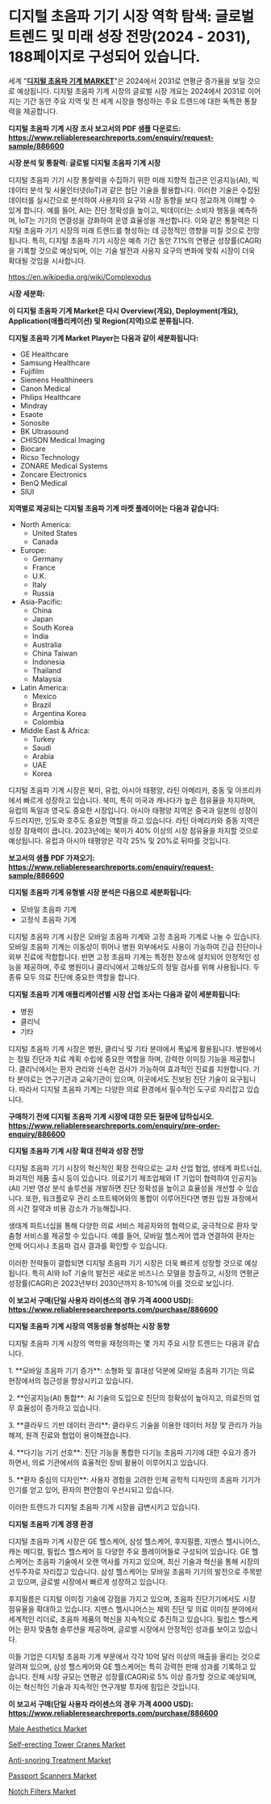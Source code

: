 <p><h1>디지털 초음파 기기 시장 역학 탐색: 글로벌 트렌드 및 미래 성장 전망(2024 - 2031), 188페이지로 구성되어 있습니다.</h1></p><p>세계 "<strong><a href="https://www.reliableresearchreports.com/digital-ultrasound-machine-r886600?utm_campaign=106&utm_medium=8&utm_source=Github&utm_content=ia&utm_term=30092024&utm_id=digital-ultrasound-machine">디지털 초음파 기계 MARKET</a></strong>"은 2024에서 2031로 연평균 증가율을 보일 것으로 예상됩니다. 디지털 초음파 기계 시장의 글로벌 시장 개요는 2024에서 2031로 이어지는 기간 동안 주요 지역 및 전 세계 시장을 형성하는 주요 트렌드에 대한 독특한 통찰력을 제공합니다.</p>
<p><strong>디지털 초음파 기계 시장 조사 보고서의 PDF 샘플 다운로드: <a href="https://www.reliableresearchreports.com/enquiry/request-sample/886600?utm_campaign=106&utm_medium=8&utm_source=Github&utm_content=ia&utm_term=30092024&utm_id=digital-ultrasound-machine">https://www.reliableresearchreports.com/enquiry/request-sample/886600</a></strong></p>
<p><strong>시장 분석 및 통찰력: 글로벌 디지털 초음파 기계 시장</strong></p>
<p><p>디지털 초음파 기기 시장 통찰력을 수집하기 위한 미래 지향적 접근은 인공지능(AI), 빅데이터 분석 및 사물인터넷(IoT)과 같은 첨단 기술을 활용합니다. 이러한 기술은 수집된 데이터를 실시간으로 분석하여 사용자의 요구와 시장 동향을 보다 정교하게 이해할 수 있게 합니다. 예를 들어, AI는 진단 정확성을 높이고, 빅데이터는 소비자 행동을 예측하며, IoT는 기기의 연결성을 강화하여 운영 효율성을 개선합니다. 이와 같은 통찰력은 디지털 초음파 기기 시장의 미래 트렌드를 형성하는 데 긍정적인 영향을 미칠 것으로 전망됩니다. 특히, 디지털 초음파 기기 시장은 예측 기간 동안 7.1%의 연평균 성장률(CAGR)을 기록할 것으로 예상되며, 이는 기술 발전과 사용자 요구의 변화에 맞춰 시장이 더욱 확대될 것임을 시사합니다.</p></p>
<p><a href="%7CAUTHORITHY_DOMAIN_URL%7C?utm_campaign=106&utm_medium=8&utm_source=Github&utm_content=ia&utm_term=30092024&utm_id=digital-ultrasound-machine">https://en.wikipedia.org/wiki/Complexodus</a></p>
<p><strong>시장 세분화:</strong></p>
<p><strong>이 디지털 초음파 기계 Market은 다시 Overview(개요), Deployment(개요), Application(애플리케이션) 및 Region(지역)으로 분류됩니다.</strong></p>
<p><strong>디지털 초음파 기계 Market Player는 다음과 같이 세분화됩니다:</strong></p>
<p><ul><li>GE Healthcare</li><li>Samsung Healthcare</li><li>Fujifilm</li><li>Siemens Healthineers</li><li>Canon Medical</li><li>Philips Healthcare</li><li>Mindray</li><li>Esaote</li><li>Sonosite</li><li>BK Ultrasound</li><li>CHISON Medical Imaging</li><li>Biocare</li><li>Ricso Technology</li><li>ZONARE Medical Systems</li><li>Zoncare Electronics</li><li>BenQ Medical</li><li>SIUI</li></ul></p>
<p><strong>지역별로 제공되는 디지털 초음파 기계 마켓 플레이어는 다음과 같습니다:</strong></p>
<p><ul>
    <li>
        North America:
        <ul>
            <li>United States</li>
            <li>Canada</li>
        </ul>
    </li>
    <li>
        Europe:
        <ul>
            <li>Germany</li>
            <li>France</li>
            <li>U.K.</li>
            <li>Italy</li>
            <li>Russia</li>
        </ul>
    </li>
    <li>
        Asia-Pacific:
        <ul>
            <li>China</li>
            <li>Japan</li>
            <li>South Korea</li>
            <li>India</li>
            <li>Australia</li>
            <li>China Taiwan</li>
            <li>Indonesia</li>
            <li>Thailand</li>
            <li>Malaysia</li>
        </ul>
    </li>
    <li>
        Latin America:
        <ul>
            <li>Mexico</li>
            <li>Brazil</li>
            <li>Argentina Korea</li>
            <li>Colombia</li>
        </ul>
    </li>
    <li>
        Middle East & Africa:
        <ul>
            <li>Turkey</li>
            <li>Saudi</li>
            <li>Arabia</li>
            <li>UAE</li>
            <li>Korea</li>
        </ul>
    </li>
    </ul></p>
<p><p>디지털 초음파 기계 시장은 북미, 유럽, 아시아 태평양, 라틴 아메리카, 중동 및 아프리카에서 빠르게 성장하고 있습니다. 북미, 특히 미국과 캐나다가 높은 점유율을 차지하며, 유럽의 독일과 영국도 중요한 시장입니다. 아시아 태평양 지역은 중국과 일본의 성장이 두드러지만, 인도와 호주도 중요한 역할을 하고 있습니다. 라틴 아메리카와 중동 지역은 성장 잠재력이 큽니다. 2023년에는 북미가 40% 이상의 시장 점유율을 차지할 것으로 예상됩니다. 유럽과 아시아 태평양은 각각 25% 및 20%로 뒤따를 것입니다.</p></p>
<p><strong>보고서의 샘플 PDF 가져오기: <a href="https://www.reliableresearchreports.com/enquiry/request-sample/886600?utm_campaign=106&utm_medium=8&utm_source=Github&utm_content=ia&utm_term=30092024&utm_id=digital-ultrasound-machine">https://www.reliableresearchreports.com/enquiry/request-sample/886600</a></strong></p>
<p><strong>디지털 초음파 기계 유형별 시장 분석은 다음으로 세분화됩니다:</strong></p>
<p><ul><li>모바일 초음파 기계</li><li>고정식 초음파 기계</li></ul></p>
<p><p>디지털 초음파 기계 시장은 모바일 초음파 기계와 고정 초음파 기계로 나눌 수 있습니다. 모바일 초음파 기계는 이동성이 뛰어나 병원 외부에서도 사용이 가능하여 긴급 진단이나 외부 진료에 적합합니다. 반면 고정 초음파 기계는 특정한 장소에 설치되어 안정적인 성능을 제공하며, 주로 병원이나 클리닉에서 고해상도의 정밀 검사를 위해 사용됩니다. 두 종류 모두 의료 진단에 중요한 역할을 합니다.</p></p>
<p><strong>디지털 초음파 기계 애플리케이션별 시장 산업 조사는 다음과 같이 세분화됩니다:</strong></p>
<p><ul><li>병원</li><li>클리닉</li><li>기타</li></ul></p>
<p><p>디지털 초음파 기계 시장은 병원, 클리닉 및 기타 분야에서 폭넓게 활용됩니다. 병원에서는 정밀 진단과 치료 계획 수립에 중요한 역할을 하며, 강력한 이미징 기능을 제공합니다. 클리닉에서는 환자 관리와 신속한 검사가 가능하여 효과적인 진료를 지원합니다. 기타 분야로는 연구기관과 교육기관이 있으며, 이곳에서도 진보된 진단 기술이 요구됩니다. 따라서 디지털 초음파 기계는 다양한 의료 환경에서 필수적인 도구로 자리잡고 있습니다.</p></p>
<p><strong>구매하기 전에 디지털 초음파 기계 시장에 대한 모든 질문에 답하십시오. <a href="https://www.reliableresearchreports.com/enquiry/pre-order-enquiry/886600?utm_campaign=106&utm_medium=8&utm_source=Github&utm_content=ia&utm_term=30092024&utm_id=digital-ultrasound-machine">https://www.reliableresearchreports.com/enquiry/pre-order-enquiry/886600</a></strong></p>
<p><strong>디지털 초음파 기계 시장 확대 전략과 성장 전망</strong></p>
<p><p>디지털 초음파 기기 시장의 혁신적인 확장 전략으로는 교차 산업 협업, 생태계 파트너십, 파괴적인 제품 출시 등이 있습니다. 의료기기 제조업체와 IT 기업이 협력하여 인공지능(AI) 기반 영상 분석 솔루션을 개발하면 진단 정확성을 높이고 효율성을 개선할 수 있습니다. 또한, 워크플로우 관리 소프트웨어와의 통합이 이루어진다면 병원 입원 과정에서의 시간 절약과 비용 감소가 가능해집니다.</p><p>생태계 파트너십을 통해 다양한 의료 서비스 제공자와의 협력으로, 궁극적으로 환자 맞춤형 서비스를 제공할 수 있습니다. 예를 들어, 모바일 헬스케어 앱과 연결하여 환자는 언제 어디서나 초음파 검사 결과를 확인할 수 있습니다.</p><p>이러한 전략들이 결합되면 디지털 초음파 기기 시장은 더욱 빠르게 성장할 것으로 예상됩니다. 특히 AI와 IoT 기술의 발전은 새로운 비즈니스 모델을 창출하고, 시장의 연평균 성장률(CAGR)은 2023년부터 2030년까지 8-10%에 이를 것으로 보입니다.</p></p>
<p><strong>이 보고서 구매(단일 사용자 라이센스의 경우 가격 4000 USD): <a href="https://www.reliableresearchreports.com/purchase/886600?utm_campaign=106&utm_medium=8&utm_source=Github&utm_content=ia&utm_term=30092024&utm_id=digital-ultrasound-machine">https://www.reliableresearchreports.com/purchase/886600</a></strong></p>
<p><strong>디지털 초음파 기계 시장의 역동성을 형성하는 시장 동향</strong></p>
<p><p>디지털 초음파 기계 시장의 역학을 재정의하는 몇 가지 주요 시장 트렌드는 다음과 같습니다.</p><p>1. **모바일 초음파 기기 증가**: 소형화 및 휴대성 덕분에 모바일 초음파 기기는 의료 현장에서의 접근성을 향상시키고 있습니다.</p><p>2. **인공지능(AI) 통합**: AI 기술의 도입으로 진단의 정확성이 높아지고, 의료진의 업무 효율성이 증가하고 있습니다.</p><p>3. **클라우드 기반 데이터 관리**: 클라우드 기술을 이용한 데이터 저장 및 관리가 가능해져, 원격 진료와 협업이 용이해졌습니다.</p><p>4. **다기능 기기 선호**: 진단 기능을 통합한 다기능 초음파 기기에 대한 수요가 증가하면서, 의료 기관에서의 효율적인 장비 활용이 이루어지고 있습니다.</p><p>5. **환자 중심의 디자인**: 사용자 경험을 고려한 인체 공학적 디자인의 초음파 기기가 인기를 얻고 있어, 환자의 편안함이 우선시되고 있습니다. </p><p>이러한 트렌드가 디지털 초음파 기계 시장을 급변시키고 있습니다.</p></p>
<p><strong>디지털 초음파 기계 경쟁 환경</strong></p>
<p><p>디지털 초음파 기계 시장은 GE 헬스케어, 삼성 헬스케어, 후지필름, 지멘스 헬시니어스, 캐논 메디컬, 필립스 헬스케어 등 다양한 주요 플레이어들로 구성되어 있습니다. GE 헬스케어는 초음파 기술에서 오랜 역사를 가지고 있으며, 최신 기술과 혁신을 통해 시장의 선두주자로 자리잡고 있습니다. 삼성 헬스케어는 모바일 초음파 기기의 발전으로 주목받고 있으며, 글로벌 시장에서 빠르게 성장하고 있습니다.</p><p>후지필름은 디지털 이미징 기술에 강점을 가지고 있으며, 초음파 진단기기에서도 시장 점유율을 확대하고 있습니다. 지멘스 헬시니어스는 체외 진단 및 의료 이미징 분야에서 세계적인 리더로, 초음파 제품의 혁신을 지속적으로 추진하고 있습니다. 필립스 헬스케어는 환자 맞춤형 솔루션을 제공하며, 글로벌 시장에서 안정적인 성과를 보이고 있습니다.</p><p>이들 기업은 디지털 초음파 기계 부문에서 각각 10억 달러 이상의 매출을 올리는 것으로 알려져 있으며, 삼성 헬스케어와 GE 헬스케어는 특히 강력한 판매 성과를 기록하고 있습니다. 전체 시장 규모는 연평균 성장률(CAGR)로 5% 이상 증가할 것으로 예상되며, 이는 혁신적인 기술과 지속적인 연구개발 투자에 힘입은 것입니다.</p></p>
<p><strong>이 보고서 구매(단일 사용자 라이센스의 경우 가격 4000 USD): <a href="https://www.reliableresearchreports.com/purchase/886600?utm_campaign=106&utm_medium=8&utm_source=Github&utm_content=ia&utm_term=30092024&utm_id=digital-ultrasound-machine">https://www.reliableresearchreports.com/purchase/886600</a></strong></p>
<p><p><a href="https://www.linkedin.com/pulse/emerging-male-aesthetics-market-opportunities-analysis-investors-bztmc?utm_campaign=106&utm_medium=8&utm_source=Github&utm_content=ia&utm_term=30092024&utm_id=digital-ultrasound-machine">Male Aesthetics Market</a></p><p><a href="https://github.com/ParvinKhatun77/Market-Research-Report-List-1/blob/main/self-erecting-tower-cranes-market.md?utm_campaign=106&utm_medium=8&utm_source=Github&utm_content=ia&utm_term=30092024&utm_id=digital-ultrasound-machine">Self-erecting Tower Cranes Market</a></p><p><a href="https://github.com/abbislposival/Market-Research-Report-List-1/blob/main/anti-snoring-treatment-market.md?utm_campaign=106&utm_medium=8&utm_source=Github&utm_content=ia&utm_term=30092024&utm_id=digital-ultrasound-machine">Anti-snoring Treatment Market</a></p><p><a href="https://issuu.com/reportprime-2/docs/passport-scanners-market-size-2030._74b0e2818d43b5?utm_campaign=106&utm_medium=8&utm_source=Github&utm_content=ia&utm_term=30092024&utm_id=digital-ultrasound-machine">Passport Scanners Market</a></p><p><a href="https://issuu.com/reportprime-2/docs/notch-filters-market-size-2030.pptx_fc5e3de7be4524?utm_campaign=106&utm_medium=8&utm_source=Github&utm_content=ia&utm_term=30092024&utm_id=digital-ultrasound-machine">Notch Filters Market</a></p></p>